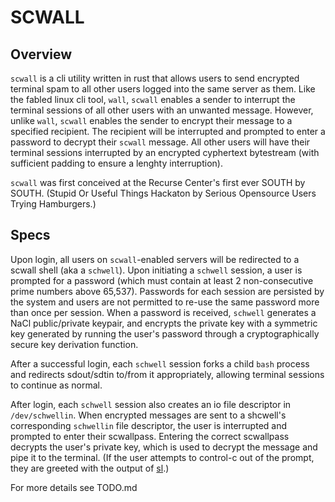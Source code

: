 # SCWALL

## Overview

`scwall` is a cli utility written in rust that allows users to send encrypted terminal spam to all other users logged into the same server as them. Like the fabled linux cli tool, `wall`, `scwall` enables a sender to interrupt the terminal sessions of all other users with an unwanted message. However, unlike `wall`, `scwall` enables the sender to encrypt their message to a specified recipient. The recipient will be interrupted and prompted to enter a password to decrypt their `scwall` message. All other users will have their terminal sessions interrupted by an encrypted cyphertext bytestream (with sufficient padding to ensure a lenghty interruption).

`scwall` was first conceived at the Recurse Center's first ever SOUTH by SOUTH. (Stupid Or Useful Things Hackaton by Serious Opensource Users Trying Hamburgers.)

## Specs

Upon login, all users on `scwall`-enabled servers will be redirected to a scwall shell (aka a `schwell`). Upon initiating a `schwell` session, a user is prompted for a password (which must contain at least 2 non-consecutive prime numbers above 65,537). Passwords for each session are persisted by the system and users are not permitted to re-use the same password more than once per session. When a password is received, `schwell` generates a NaCl public/private keypair, and encrypts the private key with a symmetric key generated by running the user's password through a cryptographically secure key derivation function.

After a successful login, each `schwell` session forks a child `bash` process and redirects sdout/sdtin to/from it appropriately, allowing terminal sessions to continue as normal.

After login, each `schwell` session also creates an io file descriptor in `/dev/schwellin`. When encrypted messages are sent to a shcwell's corresponding `schwellin` file descriptor, the user is interrupted and prompted to enter their scwallpass. Entering the correct scwallpass decrypts the user's private key, which is used to decrypt the message and pipe it to the terminal. (If the user attempts to control-c out of the prompt, they are greeted with the output of [sl](https://www.cyberciti.biz/tips/displays-animations-when-accidentally-you-type-sl-instead-of-ls.html).)

For more details see TODO.md
